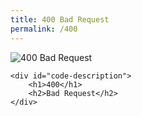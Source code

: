 ```yaml
---
title: 400 Bad Request
permalink: /400
---
```

<div class="status-page-container">
<div>
    <img src="https://i.imgur.com/V75nGLB.jpg" alt="400 Bad Request" />

    <div id="code-description">
        <h1>400</h1>
        <h2>Bad Request</h2>
    </div>
</div>
</div>
